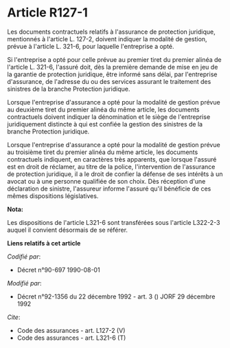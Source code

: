 # Article R127-1

Les documents contractuels relatifs à l'assurance de protection juridique, mentionnés à l'article L. 127-2, doivent indiquer
la modalité de gestion, prévue à l'article L. 321-6, pour laquelle l'entreprise a opté. 

Si l'entreprise a opté pour celle prévue au premier tiret du premier alinéa de l'article L. 321-6, l'assuré doit, dès la
première demande de mise en jeu de la garantie de protection juridique, être informé sans délai, par l'entreprise
d'assurance, de l'adresse du ou des services assurant le traitement des sinistres de la branche Protection juridique. 

Lorsque l'entreprise d'assurance a opté pour la modalité de gestion prévue au deuxième tiret du premier alinéa du même
article, les documents contractuels doivent indiquer la dénomination et le siège de l'entreprise juridiquement distincte à
qui est confiée la gestion des sinistres de la branche Protection juridique. 

Lorsque l'entreprise d'assurance a opté pour la modalité de gestion prévue au troisième tiret du premier alinéa du même
article, les documents contractuels indiquent, en caractères très apparents, que lorsque l'assuré est en droit de réclamer,
au titre de la police, l'intervention de l'assurance de protection juridique, il a le droit de confier la défense de ses
intérêts à un avocat ou à une personne qualifiée de son choix. Dès réception d'une déclaration de sinistre, l'assureur
informe l'assuré qu'il bénéficie de ces mêmes dispositions législatives.

**Nota:**

Les dispositions de l'article L321-6 sont transférées sous l'article L322-2-3 auquel il convient désormais de se référer.

**Liens relatifs à cet article**

_Codifié par_:

  - Décret n°90-697 1990-08-01

_Modifié par_:

  - Décret n°92-1356 du 22 décembre 1992 - art. 3 () JORF 29 décembre 1992

_Cite_:

  - Code des assurances - art. L127-2 (V)
  - Code des assurances - art. L321-6 (T)
